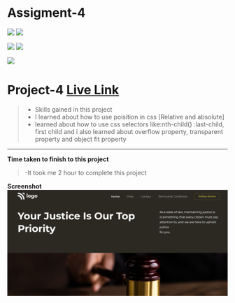 # Assigment-4
![](https://img.shields.io/badge/Full%20stack--Js%20%20bootcamp-Ineuron%20-yellowgreen)
![](https://img.shields.io/badge/Hitesh%20choudhary-LCO-orange)

![](https://img.shields.io/badge/HTML-CSS-lightgrey)
![](https://img.shields.io/badge/LIVE--CLASS-PROJECT--1-yellowgreen)

![](https://img.shields.io/badge/Rishu%20srivastava-BCA-orange)

# **Project-4** [Live Link](https://ineuronproject-4.netlify.app/)
>- Skills gained in this project
 >- I learned about how to use poisition in css [Relative and absolute]
 >- learned about how to use css selectors like:nth-child() :last-child, first child and  i also learned about overflow property, transparent property and object fit property
 
 ***
 **Time taken to finish to this project**
 
 >-It took me 2 hour to complete this project 

 **Screenshot**
 ![](./screenshot/Capture.PNG)
 